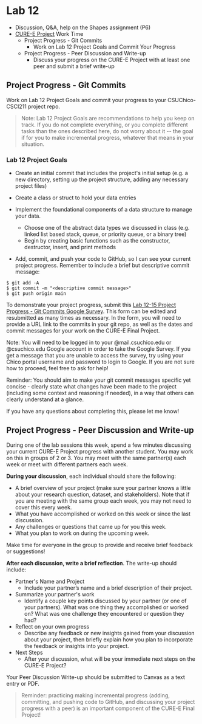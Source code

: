 # Lab 12

* Discussion, Q&A, help on the Shapes assignment (P6)
* [CURE-E Project](https://github.com/shelleywong/CSCI211-Course-Materials/blob/main/CURE-E/finalProject.md) Work Time
  - Project Progress - Git Commits
    - Work on Lab 12 Project Goals and Commit Your Progress
  - Project Progress - Peer Discussion and Write-up
    - Discuss your progress on the CURE-E Project with at least one peer and submit a brief write-up<br>

## Project Progress - Git Commits

Work on Lab 12 Project Goals and commit your progress to your CSUChico-CSCI211 project repo.

> Note: Lab 12 Project Goals are recommendations to help you keep on track. If you do not complete everything, or you complete different tasks than the ones described here, do not worry about it -- the goal if for you to make incremental progress, whatever that means in your situation.

### Lab 12 Project Goals
- Create an initial commit that includes the project's initial setup (e.g. a new directory, setting up the project structure, adding any necessary project files)
- Create a class or struct to hold your data entries
- Implement the foundational components of a data structure to manage your data.
  - Choose one of the abstract data types we discussed in class (e.g. linked list based stack, queue, or priority queue, or a binary tree)
  - Begin by creating basic functions such as the constructor, destructor, insert, and print methods

- Add, commit, and push your code to GitHub, so I can see your current project progress. Remember to include a brief but descriptive commit message:
```
$ git add -A
$ git commit -m "<descriptive commit message>"
$ git push origin main
```

To demonstrate your project progress, submit this [Lab 12-15 Project Progress - Git Commits Google Survey](https://docs.google.com/forms/d/e/1FAIpQLSckOf9F8l39hnXigfJlu9uXFGQ0pMf_9ZEsJRVuDWMzAoClfw/viewform?usp=sf_link). This form can be edited and resubmitted as many times as necessary. In the form, you will need to provide a URL link to the commits in your git repo, as well as the dates and commit messages for your work on the CURE-E Final Project.

Note: You will need to be logged in to your \@mail.csuchico.edu or \@csuchico.edu Google account in order to take the Google Survey. If you get a message that you are unable to access the survey, try using your Chico portal username and password to login to Google. If you are not sure how to proceed, feel free to ask for help!<br>

Reminder: You should aim to make your git commit messages specific yet concise - clearly state what changes have been made to the project (including some context and reasoning if needed), in a way that others can clearly understand at a glance.

If you have any questions about completing this, please let me know!

## Project Progress - Peer Discussion and Write-up

During one of the lab sessions this week, spend a few minutes discussing your current CURE-E Project progress with another student. You may work on this in groups of 2 or 3. You may meet with the same partner(s) each week or meet with different partners each week.

**During your discussion**, each individual should share the following:
* A brief overview of your project (make sure your partner knows a little about your research question, dataset, and stakeholders). Note that if you are meeting with the same group each week, you may not need to cover this every week.
* What you have accomplished or worked on this week or since the last discussion.
* Any challenges or questions that came up for you this week.
* What you plan to work on during the upcoming week.

Make time for everyone in the group to provide and receive brief feedback or suggestions!

**After each discussion, write a brief reflection**. The write-up should include:
* Partner's Name and Project
  - Include your partner’s name and a brief description of their project.
* Summarize your partner's work
  - Identify a couple key points discussed by your partner (or one of your partners). What was one thing they accomplished or worked on? What was one challenge they encountered or question they had?
* Reflect on your own progress
  - Describe any feedback or new insights gained from your discussion about your project, then briefly explain how you plan to incorporate the feedback or insights into your project.
* Next Steps
  - After your discussion, what will be your immediate next steps on the CURE-E Project?

Your Peer Discussion Write-up should be submitted to Canvas as a text entry or PDF.

> Reminder: practicing making incremental progress (adding, committing, and pushing code to GitHub, and discussing your project progress with a peer) is an important component of the CURE-E Final Project!

